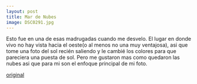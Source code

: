 ```yaml
---
layout: post
title: Mar de Nubes
image: DSC0291.jpg
---
```


Esto fue en una de esas madrugadas cuando me desvelo. El lugar en donde vivo no hay vista hacia el oeste(o al menos no una muy ventajosa), asi que tome una foto del sol recién saliendo y le cambié los colores para que pareciera una puesta de sol. Pero me gustaron mas como quedaron las nubes asi que para mi son el enfoque principal de mi foto. 

[original](https://awesomecosmonaut.tumblr.com/image/619662742891134976/clouds)
